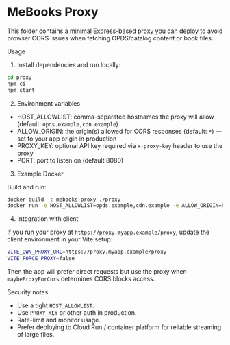 # MeBooks Proxy

This folder contains a minimal Express-based proxy you can deploy to avoid browser CORS issues when fetching OPDS/catalog content or book files.

Usage

1. Install dependencies and run locally:

```bash
cd proxy
npm ci
npm start
```

2. Environment variables

- HOST_ALLOWLIST: comma-separated hostnames the proxy will allow (default: `opds.example,cdn.example`)
- ALLOW_ORIGIN: the origin(s) allowed for CORS responses (default: `*`) — set to your app origin in production
- PROXY_KEY: optional API key required via `x-proxy-key` header to use the proxy
- PORT: port to listen on (default 8080)

3. Example Docker

Build and run:

```bash
docker build -t mebooks-proxy ./proxy
docker run -e HOST_ALLOWLIST=opds.example,cdn.example -e ALLOW_ORIGIN=https://myapp.example -p 8080:8080 mebooks-proxy
```

4. Integration with client

If you run your proxy at `https://proxy.myapp.example/proxy`, update the client environment in your Vite setup:

```bash
VITE_OWN_PROXY_URL=https://proxy.myapp.example/proxy
VITE_FORCE_PROXY=false
```

Then the app will prefer direct requests but use the proxy when `maybeProxyForCors` determines CORS blocks access.

Security notes

- Use a tight `HOST_ALLOWLIST`.
- Use `PROXY_KEY` or other auth in production.
- Rate-limit and monitor usage.
- Prefer deploying to Cloud Run / container platform for reliable streaming of large files.
